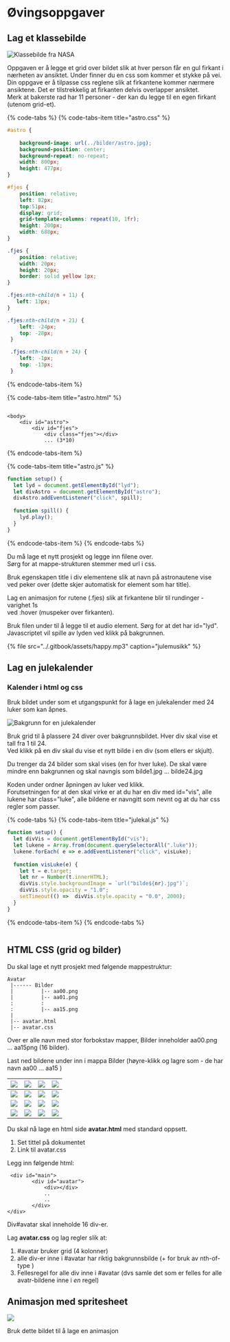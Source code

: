 # Øvingsoppgaver

## Lag et klassebilde

![Klassebilde fra NASA](../.gitbook/assets/astro.jpg)

Oppgaven er å legge et grid over bildet slik at hver person får en gul firkant i nærheten av ansiktet. Under finner du en css som kommer et stykke på vei.  
Din oppgave er å tilpasse css reglene slik at firkantene kommer nærmere ansiktene. Det er tilstrekkelig at firkanten delvis overlapper ansiktet.  
Merk at bakerste rad har 11 personer - der kan du legge til en egen firkant \(utenom grid-et\).

{% code-tabs %}
{% code-tabs-item title="astro.css" %}
```css
#astro {
   
    background-image: url(../bilder/astro.jpg);
    background-position: center;
    background-repeat: no-repeat;
    width: 800px;
    height: 477px;
}

#fjes {
    position: relative;
    left: 82px;
    top:51px;
    display: grid;
    grid-template-columns: repeat(10, 1fr);
    height: 200px;
    width: 688px;
}

.fjes {
    position: relative;
    width: 20px;
    height: 20px;
    border: solid yellow 1px;
}

.fjes:nth-child(n + 11) {
   left: 13px;
}

.fjes:nth-child(n + 21) {
    left: -24px;
    top: -28px;
 }

 .fjes:nth-child(n + 24) {
    left: -1px;
    top: -13px;
 }
```
{% endcode-tabs-item %}

{% code-tabs-item title="astro.html" %}
```markup

<body>
    <div id="astro">
        <div id="fjes">
            <div class="fjes"></div>
            ... (3*10)
```
{% endcode-tabs-item %}

{% code-tabs-item title="astro.js" %}
```javascript
function setup() {
  let lyd = document.getElementById("lyd");
  let divAstro = document.getElementById("astro");
  divAstro.addEventListener("click", spill);
 
  function spill() {
    lyd.play();
  }
}
```
{% endcode-tabs-item %}
{% endcode-tabs %}

Du må lage et nytt prosjekt og legge inn filene over.  
Sørg for at mappe-strukturen stemmer med url i css.

Bruk egenskapen title i div elementene slik at navn på astronautene vise ved peker over \(dette skjer automatisk for element som har title\).

Lag en animasjon for rutene \(.fjes\) slik at firkantene blir til rundinger - varighet 1s  
ved :hover  \(muspeker over firkanten\).

Bruk filen under til å legge til et audio element. Sørg for at det har id="lyd".  
Javascriptet vil spille av lyden ved klikk på bakgrunnen.

{% file src="../.gitbook/assets/happy.mp3" caption="julemusikk" %}

## Lag en julekalender

### Kalender i html og css

Bruk bildet under som et utgangspunkt for å lage en julekalender med 24 luker som kan åpnes.

![Bakgrunn for en julekalender](../.gitbook/assets/julekalender.jpg)

Bruk grid til å plassere 24 diver over bakgrunnsbildet. Hver div skal vise et tall fra 1 til 24.  
Ved klikk på en div skal du vise et nytt bilde i en div \(som ellers er skjult\).

Du trenger da 24 bilder som skal vises \(en for hver luke\). De skal være mindre enn bakgrunnen og skal navngis som bilde1.jpg ... bilde24.jpg

Koden under ordner åpningen av luker ved klikk.  
Forutsetningen for at den skal virke er at du har en div med id="vis", alle lukene har class="luke", alle bildene er navngitt som nevnt og at du har css regler som passer.

{% code-tabs %}
{% code-tabs-item title="julekal.js" %}
```javascript
function setup() {
  let divVis = document.getElementById("vis");
  let lukene = Array.from(document.querySelectorAll(".luke"));
  lukene.forEach( e => e.addEventListener("click", visLuke);
  
  function visLuke(e) {
    let t = e.target;
    let nr = Number(t.innerHTML);
    divVis.style.backgroundImage = `url("bilde${nr}.jpg")`;
    divVis.style.opacity = "1.0";
    setTimeout(() =>  divVis.style.opacity = "0.0", 2000);
  }
}
```
{% endcode-tabs-item %}
{% endcode-tabs %}

```text

```

## **HTML CSS \(grid og bilder\)**

Du skal lage et nytt prosjekt med følgende mappestruktur:

```text
Avatar
 |------ Bilder
 |         |-- aa00.png
 |         |-- aa01.png 
 :         :    
 :         |-- aa15.png
 |
 |-- avatar.html           
 |-- avatar.css
```

Over er alle navn med stor forbokstav mapper, Bilder inneholder aa00.png ... aa15png \(16 bilder\).

Last ned bildene under inn i mappa Bilder \(høyre-klikk og lagre som - de har navn aa00 ... aa15 \)

| ![](https://audunhauge.gitbooks.io/it1-informasjonsteknologi1/content/assets/aa00.png) | ![](https://audunhauge.gitbooks.io/it1-informasjonsteknologi1/content/assets/aa01.png) | ![](https://audunhauge.gitbooks.io/it1-informasjonsteknologi1/content/assets/aa02.png) | ![](https://audunhauge.gitbooks.io/it1-informasjonsteknologi1/content/assets/aa03.png) |
| :--- | :--- | :--- | :--- |
| ![](https://audunhauge.gitbooks.io/it1-informasjonsteknologi1/content/assets/aa04.png) | ![](https://audunhauge.gitbooks.io/it1-informasjonsteknologi1/content/assets/aa05.png) | ![](https://audunhauge.gitbooks.io/it1-informasjonsteknologi1/content/assets/aa06.png) | ![](https://audunhauge.gitbooks.io/it1-informasjonsteknologi1/content/assets/aa07.png) |
| ![](https://audunhauge.gitbooks.io/it1-informasjonsteknologi1/content/assets/aa08.png) | ![](https://audunhauge.gitbooks.io/it1-informasjonsteknologi1/content/assets/aa09.png) | ![](https://audunhauge.gitbooks.io/it1-informasjonsteknologi1/content/assets/aa10.png) | ![](https://audunhauge.gitbooks.io/it1-informasjonsteknologi1/content/assets/aa11.png) |
| ![](https://audunhauge.gitbooks.io/it1-informasjonsteknologi1/content/assets/aa12.png) | ![](https://audunhauge.gitbooks.io/it1-informasjonsteknologi1/content/assets/aa13.png) | ![](https://audunhauge.gitbooks.io/it1-informasjonsteknologi1/content/assets/aa14.png) | ![](https://audunhauge.gitbooks.io/it1-informasjonsteknologi1/content/assets/aa15.png) |

Du skal nå lage en html side **avatar.html** med standard oppsett.

1. Set tittel på dokumentet
2. Link til avatar.css

Legg inn følgende html:

```text
 <div id="main">
        <div id="avatar">
            <div></div>
            ..
            ..
        </div>
</div>
```

Div\#avatar skal inneholde 16 div-er.

Lag **avatar.css** og lag regler slik at:

1. \#avatar bruker grid \(4 kolonner\)
2. alle div-er inne i \#avatar har riktig bakgrunnsbilde \(+ for bruk av nth-of-type \)
3. Fellesregel for alle div inne i \#avatar \(dvs samle det som er felles for alle avatr-bildene inne i _en_ regel\)

## Animasjon med spritesheet

![](../.gitbook/assets/image.png)

Bruk dette bildet til å lage en animasjon

